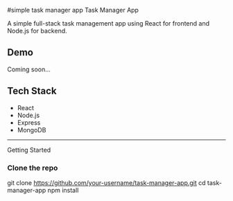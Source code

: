#simple task manager app Task Manager App

A simple full-stack task management app using React for frontend and Node.js for backend.


##  Demo

Coming soon...

## Tech Stack

- React
- Node.js
- Express
- MongoDB

---
 Getting Started

### Clone the repo
git clone https://github.com/your-username/task-manager-app.git
cd task-manager-app
npm install




